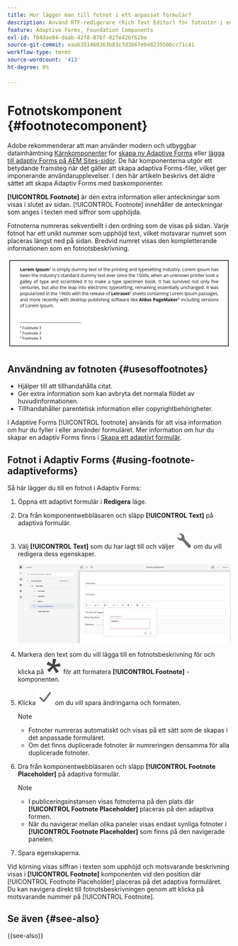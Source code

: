 ```yaml
---
title: Hur lägger man till fotnot i ett anpassat formulär?
description: Använd RTF-redigerare (Rich Text Editor) för fotnoter i en adaptiv form.
feature: Adaptive Forms, Foundation Components
exl-id: f04dae84-daab-42f8-876f-02fe426f62be
source-git-commit: eaab351460363b83c7d3667e048235506cc71c41
workflow-type: tm+mt
source-wordcount: '413'
ht-degree: 0%

---
```


# Fotnotskomponent {#footnotecomponent}

<span class="preview"> Adobe rekommenderar att man använder modern och utbyggbar datainhämtning [Kärnkomponenter](https://experienceleague.adobe.com/docs/experience-manager-core-components/using/adaptive-forms/introduction.html) for [skapa ny Adaptive Forms](/help/forms/creating-adaptive-form-core-components.md) eller [lägga till adaptiv Forms på AEM Sites-sidor](/help/forms/create-or-add-an-adaptive-form-to-aem-sites-page.md). De här komponenterna utgör ett betydande framsteg när det gäller att skapa adaptiva Forms-filer, vilket ger imponerande användarupplevelser. I den här artikeln beskrivs det äldre sättet att skapa Adaptiv Forms med baskomponenter. </span>

**[!UICONTROL Footnote]** är den extra information eller anteckningar som visas i slutet av sidan. [!UICONTROL Footnote] innehåller de anteckningar som anges i texten med siffror som upphöjda.

Fotnoterna numreras sekventiellt i den ordning som de visas på sidan. Varje fotnot har ett unikt nummer som upphöjd text, vilket motsvarar numret som placeras längst ned på sidan. Bredvid numret visas den kompletterande informationen som en fotnotsbeskrivning.

![Fotnotsbeskrivning](/help/forms/assets/footnote_description.png)


## Användning av fotnoten {#usesoffootnotes}

* Hjälper till att tillhandahålla citat.
* Ger extra information som kan avbryta det normala flödet av huvudinformationen.
* Tillhandahåller parentetisk information eller copyrightbehörigheter.

I Adaptive Forms [!UICONTROL footnote] används för att visa information om hur du fyller i eller använder formuläret. Mer information om hur du skapar en adaptiv Forms finns i [Skapa ett adaptivt formulär](https://experienceleague.adobe.com/docs/experience-manager-cloud-service/content/forms/create-an-adaptive-form/create-an-adaptive-form-on-forms-cs/creating-adaptive-form.html).

## Fotnot i Adaptiv Forms {#using-footnote-adaptiveforms}

Så här lägger du till en fotnot i Adaptiv Forms:
1. Öppna ett adaptivt formulär i **Redigera** läge.
1. Dra från komponentwebbläsaren och släpp **[!UICONTROL Text]** på adaptiva formulär.
1. Välj **[!UICONTROL Text]** som du har lagt till och väljer ![cmppr](assets/configure-icon.svg) om du vill redigera dess egenskaper.

   ![Fotnot i Adaptiv Forms](/help/forms/assets/footnote_rte.png)

1. Markera den text som du vill lägga till en fotnotsbeskrivning för och klicka på  ![stjärna](/help/forms/assets/asterisk.svg) för att formatera **[!UICONTROL Footnote]** -komponenten.

1. Klicka ![check](/help/forms/assets/save_icon.svg) om du vill spara ändringarna och formaten.

   >[!NOTE]
   >
   >* Fotnoter numreras automatiskt och visas på ett sätt som de skapas i det anpassade formuläret.
   >* Om det finns duplicerade fotnoter är numreringen densamma för alla duplicerade fotnoter.

1. Dra från komponentwebbläsaren och släpp **[!UICONTROL Footnote Placeholder]** på adaptiva formulär.
   >[!NOTE]
   >
   >* I publiceringsinstansen visas fotnoterna på den plats där **[!UICONTROL Footnote Placeholder]** placeras på den adaptiva formen.
   >* När du navigerar mellan olika paneler visas endast synliga fotnoter i **[!UICONTROL Footnote Placeholder]** som finns på den navigerade panelen.

1. Spara egenskaperna.

Vid körning visas siffran i texten som upphöjd och motsvarande beskrivning visas i **[!UICONTROL Footnote]** komponenten vid den position där [!UICONTROL Footnote Placeholder] placeras på det adaptiva formuläret. Du kan navigera direkt till fotnotsbeskrivningen genom att klicka på motsvarande nummer på [!UICONTROL Footnote].


## Se även {#see-also}

{{see-also}}